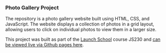 ### Photo Gallery Project

The repository is a photo gallery website built using HTML, CSS, and JavaScript. The website displays a collection of photos in a grid layout, allowing users to click on individual photos to view them in a larger size.

This project was built as part of the [Launch School](https://launchschool.com) course JS230 and [can be viewed live via Github pages here](https://westonludeke.github.io/photo_gallery/).
